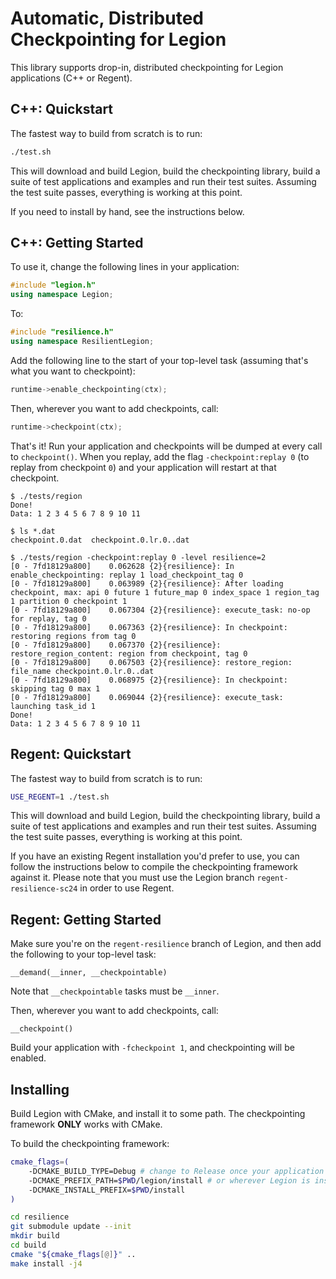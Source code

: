 # Automatic, Distributed Checkpointing for Legion

This library supports drop-in, distributed checkpointing for Legion
applications (C++ or Regent).

## C++: Quickstart

The fastest way to build from scratch is to run:

```bash
./test.sh
```

This will download and build Legion, build the checkpointing library,
build a suite of test applications and examples and run their test
suites. Assuming the test suite passes, everything is working at this
point.

If you need to install by hand, see the instructions below.

## C++: Getting Started

To use it, change the following lines in your application:

```c++
#include "legion.h"
using namespace Legion;
```

To:

```c++
#include "resilience.h"
using namespace ResilientLegion;
```

Add the following line to the start of your top-level task (assuming
that's what you want to checkpoint):

```c++
runtime->enable_checkpointing(ctx);
```

Then, wherever you want to add checkpoints, call:

```c++
runtime->checkpoint(ctx);
```

That's it! Run your application and checkpoints will be dumped at
every call to `checkpoint()`. When you replay, add the flag
`-checkpoint:replay 0` (to replay from checkpoint `0`) and your
application will restart at that checkpoint.

```console
$ ./tests/region
Done!
Data: 1 2 3 4 5 6 7 8 9 10 11

$ ls *.dat
checkpoint.0.dat  checkpoint.0.lr.0..dat

$ ./tests/region -checkpoint:replay 0 -level resilience=2
[0 - 7fd18129a800]    0.062628 {2}{resilience}: In enable_checkpointing: replay 1 load_checkpoint_tag 0
[0 - 7fd18129a800]    0.063989 {2}{resilience}: After loading checkpoint, max: api 0 future 1 future_map 0 index_space 1 region_tag 1 partition 0 checkpoint 1
[0 - 7fd18129a800]    0.067304 {2}{resilience}: execute_task: no-op for replay, tag 0
[0 - 7fd18129a800]    0.067363 {2}{resilience}: In checkpoint: restoring regions from tag 0
[0 - 7fd18129a800]    0.067370 {2}{resilience}: restore_region_content: region from checkpoint, tag 0
[0 - 7fd18129a800]    0.067503 {2}{resilience}: restore_region: file_name checkpoint.0.lr.0..dat
[0 - 7fd18129a800]    0.068975 {2}{resilience}: In checkpoint: skipping tag 0 max 1
[0 - 7fd18129a800]    0.069044 {2}{resilience}: execute_task: launching task_id 1
Done!
Data: 1 2 3 4 5 6 7 8 9 10 11
```

## Regent: Quickstart

The fastest way to build from scratch is to run:

```bash
USE_REGENT=1 ./test.sh
```

This will download and build Legion, build the checkpointing library,
build a suite of test applications and examples and run their test
suites. Assuming the test suite passes, everything is working at this
point.

If you have an existing Regent installation you'd prefer to use, you
can follow the instructions below to compile the checkpointing
framework against it. Please note that you must use the Legion branch
`regent-resilience-sc24` in order to use Regent.

## Regent: Getting Started

Make sure you're on the `regent-resilience` branch of Legion, and then
add the following to your top-level task:

```
__demand(__inner, __checkpointable)
```

Note that `__checkpointable` tasks must be `__inner`.

Then, wherever you want to add checkpoints, call:

```
__checkpoint()
```

Build your application with `-fcheckpoint 1`, and checkpointing will
be enabled.

## Installing

Build Legion with CMake, and install it to some path. The
checkpointing framework **ONLY** works with CMake.

To build the checkpointing framework:

```bash
cmake_flags=(
    -DCMAKE_BUILD_TYPE=Debug # change to Release once your application works
    -DCMAKE_PREFIX_PATH=$PWD/legion/install # or wherever Legion is installed
    -DCMAKE_INSTALL_PREFIX=$PWD/install
)

cd resilience
git submodule update --init
mkdir build
cd build
cmake "${cmake_flags[@]}" ..
make install -j4
```
